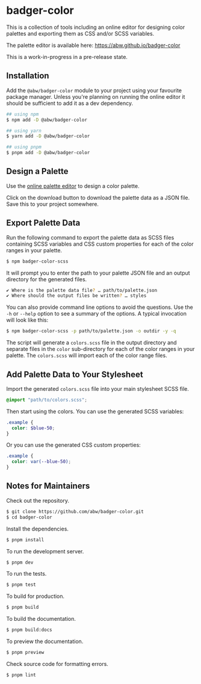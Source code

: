 # badger-color

This is a collection of tools including an online editor for designing color
palettes and exporting them as CSS and/or SCSS variables.

The palette editor is available here: https://abw.github.io/badger-color

This is a work-in-progress in a pre-release state.

## Installation

Add the `@abw/badger-color` module to your project using your favourite
package manager.  Unless you're planning on running the online editor it
should be sufficient to add it as a dev dependency.

```bash
## using npm
$ npm add -D @abw/badger-color

## using yarn
$ yarn add -D @abw/badger-color

## using pnpm
$ pnpm add -D @abw/badger-color
```

## Design a Palette

Use the [online palette editor](https://abw.github.io/badger-color) to design
a color palette.

Click on the download button to download the palette data as a JSON file.
Save this to your project somewhere.

## Export Palette Data

Run the following command to export the palette data as SCSS files containing
SCSS variables and CSS custom properties for each of the color ranges in your
palette.

```bash
$ npm badger-color-scss
```

It will prompt you to enter the path to your palette JSON file and an output
directory for the generated files.

```bash
✔ Where is the palette data file? … path/to/palette.json
✔ Where should the output files be written? … styles
```

You can also provide command line options to avoid the questions.  Use the
`-h` or `--help` option to see a summary of the options.  A typical invocation
will look like this:

```bash
$ npm badger-color-scss -p path/to/palette.json -o outdir -y -q
```

The script will generate a `colors.scss` file in the output directory and
separate files in the `color` sub-directory for each of the color ranges in
your palette.  The `colors.scss` will import each of the color range files.

## Add Palette Data to Your Stylesheet

Import the generated `colors.scss` file into your main stylesheet SCSS file.

```scss
@import "path/to/colors.scss";
```

Then start using the colors.  You can use the generated SCSS variables:

```scss
.example {
  color: $blue-50;
}
```

Or you can use the generated CSS custom properties:

```css
.example {
  color: var(--blue-50);
}
```

## Notes for Maintainers

Check out the repository.

```bash
$ git clone https://github.com/abw/badger-color.git
$ cd badger-color
```

Install the dependencies.

```bash
$ pnpm install
```

To run the development server.

```bash
$ pnpm dev
```

To run the tests.

```bash
$ pnpm test
```

To build for production.

```bash
$ pnpm build
```

To build the documentation.

```bash
$ pnpm build:docs
```

To preview the documentation.

```bash
$ pnpm preview
```

Check source code for formatting errors.

```bash
$ pnpm lint
```
